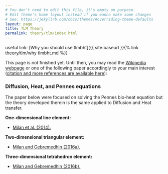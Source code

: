 ```yaml
---
# You don't need to edit this file, it's empty on purpose.
# Edit theme's home layout instead if you wanna make some changes
# See: https://jekyllrb.com/docs/themes/#overriding-theme-defaults
layout: page
title: TLM Theory
permalink: theory/tlm/index.html
---
```

<script src="https://cdn.mathjax.org/mathjax/latest/MathJax.js?config=TeX-AMS-MML_HTMLorMML" type="text/javascript"></script>

useful link:
[Why you should use tlmbht]({{ site.baseurl }}{% link theory/tlm/why tlmbht.md %})

This page is not finished yet. Until then, you may read the [Wikipedia webpage](https://en.wikipedia.org/wiki/Transmission-line_matrix_method) or one of the following paper accordingly to your main interest ([citation and more references are available here](https://github.com/hugomilan/tlmbht/tree/master/references.md)):


### Diffusion, Heat, and Pennes equations

The paper below were focused on solving the Pennes bio-heat equation but the theory developed therein is the same applied to Diffusion and Heat transfer.

**One-dimensional line element:**

* [Milan et al. (2014).](http://www.sciencedirect.com/science/article/pii/S0306456514001016)

**Two-dimensional triangular element:**

* [Milan and Gebremedhin (2016a).](http://www.sciencedirect.com/science/article/pii/S0306456516300353)

**Three-dimensional tetrahedron element:**

* [Milan and Gebremedhin (2016b).](http://www.sciencedirect.com/science/article/pii/S0010482516302839)

